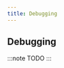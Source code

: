 ```yaml
---
title: Debugging
---
```


<head>
  <title>Debugging Guide</title>
  <meta
    name="description"
    content="Debugging Guide."
  />
</head>

## Debugging

:::note
TODO
:::
